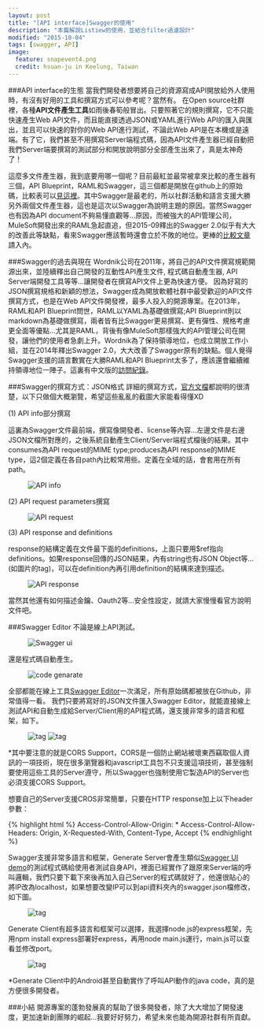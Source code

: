 ```yaml
---
layout: post
title: "[API interface]Swagger的使用"
description: "本篇解說Listiew的使用，並結合filter過濾設計"
modified: "2015-10-04"
tags: [swagger, API]
image:
  feature: snapevent4.png
  credit: hsuan-ju in Keelung, Taiwan
---
```


###API interface的生態
當我們開發者想要將自己的資源寫成API開放給外人使用時，有沒有好用的工具和撰寫方式可以參考呢？當然有。
在Open source社群裡，各種**API文件產生工具**如雨後春筍般冒出。只要照著它的規則撰寫，它不只能快速產生Web API文件，而且能直接透過JSON或YAML進行Web API的匯入與匯出，並且可以快速的對你的Web API進行測試，不論此Web API是在本機或是遠端。有了它，我們甚至不用撰寫Server端程式碼，因為API文件產生器已經自動把我們Server端要撰寫的測試部分和開放說明部分全部產生出來了，真是太神奇了！

這麼多文件產生器，我到底要用哪一個呢？目前最紅並最常被拿來比較的產生器有三個，API Blueprint，RAML和Swagger，這三個都是開放在github上的原始碼，比較表可以<a href="http://www.mikestowe.com/2014/12/api-spec-comparison-tool.php">見這裡</a>。其中Swagger是最老的，所以社群活動和語言支援大勝另外兩個文件產生器，這也是這次以Swagger為說明主題的原因。當然Swagger也有因為API document不夠易懂直觀等...原因，而被強大的API管理公司，MuleSoft開發出來的RAML急起直追，但2015-09釋出的Swagger 2.0似乎有大大的改善此等缺點，看來Swagger應該暫時還會立於不敗的地位。更棒的<a href="http://www.mikestowe.com/2014/07/raml-vs-swagger-vs-api-blueprint.php">比較文章</a>請入內。

###Swagger的過去與現在
Wordnik公司在2011年，將自己的API文件撰寫規範開源出來，並陸續釋出自己開發的互動性API產生文件, 程式碼自動產生器, API Server端開發工具等等...讓開發者在撰寫API文件上更為快速方便。 因為好寫的JSON撰寫規格和新穎的想法，Swagger成為開放軟體社群中最受歡迎的API文件撰寫方式，也是在Web API文件開發裡，最多人投入的開源專案。在2013年，RAML和API Blueprint問世，RAML以YAML為基礎做撰寫;API Blueprint則以markdown為基礎做撰寫，兩者皆有比Swagger更易撰寫、更有彈性、規格考慮更全面等優點...尤其是RAML，背後有像MuleSoft那樣強大的API管理公司在開發，讓他們的使用者急劇上升。Wordnik為了保持領導地位，也成立開放工作小組，並在2014年釋出Swagger 2.0，大大改善了Swagger原有的缺點。個人覺得Swagger支援的語言數實在大勝RAML和API Blueprint太多了，應該還會繼續維持領導地位一陣子。這裏有中文版的<a href="http://www.infoq.com/cn/articles/swagger-interview-tony-tam">訪問紀錄</a>。

###Swagger的撰寫方式：JSON格式
詳細的撰寫方式，<a href="http://swagger.io/specification/#responsesDefinitionsObject">官方文檔</a>都說明的很清楚，以下只做個大概瀏覽，希望這些亂亂的截圖大家能看得懂XD

(1) API info部分撰寫

這裏為Swagger文件最前端，撰寫像開發者、license等內容...左邊文件是右邊JSON文檔所對應的，之後系統自動產生Client/Server端程式檔後的結果。其中consumes為API request的MIME type;produces為API response的MIME type，這2個定義在各自path內比較常用些。定義在全域的話，會套用在所有path。

<figure>
	<img src="/images/swagger/01.png" alt="API info">
	<figcaption></figcaption>
</figure>

(2) API request parameters撰寫

<figure>
	<img src="/images/swagger/02.png" alt="API request">
	<figcaption></figcaption>
</figure>

(3) API response and definitions

response的結構定義在文件最下面的definitions，上面只要用$ref指向definitions。如果response回傳的JSON結果，內有string也有JSON Object等...(如圖片的tag)，可以在definition內再引用definition的結構來達到描述。

<figure>
	<img src="/images/swagger/03.png" alt="API response">
	<figcaption></figcaption>
</figure>

當然其他還有如何描述金鑰、Oauth2等...安全性設定，就請大家慢慢看官方說明文件吧。

###Swagger Editor
不論是線上API測試。

<figure>
	<img src="/images/swagger/04.png" alt="Swagger ui">
	<figcaption></figcaption>
</figure>

還是程式碼自動產生。

<figure>
	<img src="/images/swagger/05.png" alt="code genarate">
	<figcaption></figcaption>
</figure>

全部都能在線上工具<a href="http://editor.swagger.io/#/">Swagger Editor</a>一次滿足，所有原始碼都被放在Github，非常值得一看。
我們只要將寫好的JSON文件匯入Swagger Editor，就能直接線上測試API和自動生成給Server/Client用的API程式碼，還支援非常多的語言和框架，如下。

<figure class="half">
	<img src="/images/swagger/06.png" alt="tag">
	<img src="/images/swagger/07.png" alt="tag">
	<figcaption></figcaption>
</figure>

*其中要注意的就是CORS Support，CORS是一個防止網站被壞東西竊取個人資訊的一項技術，現在很多瀏覽器和javascript工具包不只支援這項技術，甚至強制要使用這些工具的Server遵守，所以Swagger也強制使用它製造API的Server也必須支援CORS Support。

想要自己的Server支援CROS非常簡單，只要在HTTP response加上以下header參數：

{% highlight html %}
Access-Control-Allow-Origin: *
Access-Control-Allow-Headers: Origin, X-Requested-With, Content-Type, Accept
{% endhighlight %}

Swagger支援非常多語言和框架，Generate Server會產生類似<a href="http://petstore.swagger.io/">Swagger UI demo</a>的測試程式碼給使用者測試自身API，裡面已經實作了跟原來Server端的呼叫邏輯，我們只要下載下來後再加入自己Server的程式碼就好了，他還很貼心的將IP改為localhost，如果想要改變IP可以到api資料夾內的swagger.json檔修改，如下圖。

<figure>
	<img src="/images/swagger/08.png" alt="tag">
	<figcaption></figcaption>
</figure>

Generate Client有超多語言和框架可以選擇，我選擇node.js的express框架，先用npm install express部署好express，再用node main.js運行，main.js可以查看並修改port。

<figure>
	<img src="/images/swagger/09.jpg" alt="tag">
	<figcaption></figcaption>
</figure>

*Generate Client中的Android甚至自動實作了呼叫API動作的java code，真的是方便很多開發者。

###小結
開源專案的蓬勃發展真的幫助了很多開發者，除了大大增加了開發速度，更加速新創團隊的崛起...我要好好努力，希望未來也能為開源社群有所貢獻。




